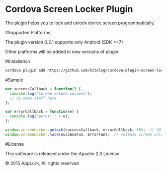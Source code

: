 # Cordova Screen Locker Plugin
The plugin helps you to lock and unlock device screen programmatically.

#Supported Platforms

The plugin version 0.2.1 supports only 
Android (SDK >=7)

Other platforms will be added in new versions of plugin

#Installation

```bash
cordova plugin add https://github.com/kitolog/cordova-plugin-screen-locker.git
```

#Sample

```javascript
var successCallback = function() {
  console.log('screen unlock success');
  // do some staff here
};

var errorCallback = function(e) {
  console.log('error: ' + e);
};

window.screenLocker.unlock(successCallback, errorCallback, 10);  // 10 seconds unlock timeout (third parameter is optional)
window.screenLocker.lock(successFun, errorFun);  // release screen unlock
```

#License

This software is released under the Apache 2.0 License.

© 2015 AppLurk, All rights reserved
